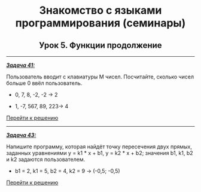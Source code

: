 <center>

# Знакомство с языками программирования (семинары)

## Урок 5. Функции продолжение

</center>

---

<u>***Задача 41:***</u>

 Пользователь вводит с клавиатуры M чисел. Посчитайте, сколько чисел больше 0 ввёл пользователь.

- 0, 7, 8, -2, -2 -> 2

- 1, -7, 567, 89, 223-> 4

[Перейти к решению]( "Открыть")

---

<u>***Задача 43:***</u>

Напишите программу, которая найдёт точку пересечения двух прямых, заданных уравнениями y = k1 * x + b1, y = k2 * x + b2; значения b1, k1, b2 и k2 задаются пользователем.

- b1 = 2, k1 = 5, b2 = 4, k2 = 9 -> (-0,5; -0,5)

[Перейти к решению]( "Открыть")
